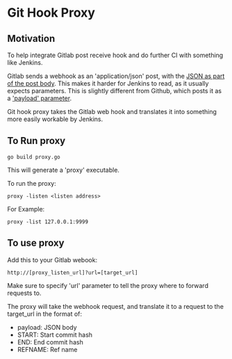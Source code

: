 # Git Hook Proxy

## Motivation

To help integrate Gitlab post receive hook and do further CI with something like Jenkins.

Gitlab sends a webhook as an 'application/json' post, with the [JSON as part of the post body](http://grab.by/qrKw).
This makes it harder for Jenkins to read, as it usually expects parameters.
This is slightly different from Github, which posts it as a ['payload' parameter](https://help.github.com/articles/post-receive-hooks).  

Git hook proxy takes the Gitlab web hook and translates it into something more easily workable by Jenkins.

## To Run proxy

    go build proxy.go

This will generate a 'proxy' executable.  

To run the proxy:

    proxy -listen <listen address>

For Example:

    proxy -list 127.0.0.1:9999

## To use proxy

Add this to your Gitlab webook: 

    http://[proxy_listen_url]?url=[target_url]

Make sure to specify 'url' parameter to tell the proxy where to forward requests to.
  
The proxy will take the webhook request, and translate it to a request to the target_url in the format of:

- payload: JSON body
- START: Start commit hash
- END: End commit hash
- REFNAME: Ref name

